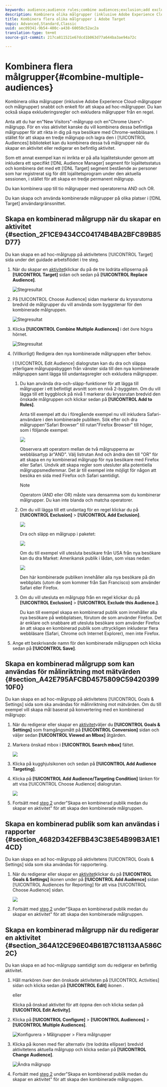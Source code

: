 ```yaml
---
keywords: audience;audience rules;combine audiences;exclusion;add exclusion;exclude;combining audiences;adhoc audience;ad hoc audience
description: Kombinera olika målgrupper (inklusive Adobe Experience Cloud-målgrupper och målgrupper) snabbt och enkelt för att skapa ad hoc-målgrupper. Du kan också skapa exkluderingsregler och exkludera målgrupper från en regel.
title: Kombinera flera olika målgrupper i Adobe Target
topic: Advanced,Standard,Classic
uuid: aec09341-9b54-400c-a438-60058c52ac2a
translation-type: tm+mt
source-git-commit: 217ca811521e67dcd1b063d77a644ba3ae94a72c

---
```



# Kombinera flera målgrupper{#combine-multiple-audiences}

Kombinera olika målgrupper (inklusive Adobe Experience Cloud-målgrupper och målgrupper) snabbt och enkelt för att skapa ad hoc-målgrupper. Du kan också skapa exkluderingsregler och exkludera målgrupper från en regel.

Anta att du har en&quot;New Visitors&quot;-målgrupp och en&quot;Chrome Users&quot;-målgrupp. För en viss aktivitet kanske du vill kombinera dessa befintliga målgrupper för att rikta in dig på nya besökare med Chrome-webbläsare. I stället för att skapa en tredje målgrupp och lagra den i [!UICONTROL Audiences] biblioteket kan du kombinera dessa två målgrupper när du skapar en aktivitet eller redigerar en befintlig aktivitet.

Som ett annat exempel kan ni inrikta er på alla lojalitetskunder genom att inkludera ett specifikt [!DNL Audience Manager] segment för lojalitetsstatus och kombinera det med ett [!DNL Target] segment bestående av personer som har registrerat sig för ditt lojalitetsprogram under den aktuella sessionen, i stället för att skapa en tredje permanent målgrupp.

Du kan kombinera upp till tio målgrupper med operatorerna AND och OR.

Du kan skapa och använda kombinerade målgrupper på olika platser i [!DNL Target] användargränssnittet.

## Skapa en kombinerad målgrupp när du skapar en aktivitet {#section_2F1CE9434CC04174B4BA2BFC89B85D77}

Du kan skapa en ad hoc-målgrupp på aktivitetens [!UICONTROL Target] sida under det guidade arbetsflödet i tre steg.

1. När du skapar en [aktivitet](../c-activities/activities.md#concept_D317A95A1AB54674BA7AB65C7985BA03)klickar du på de tre lodräta ellipserna på **[!UICONTROL Target]** sidan och sedan på **[!UICONTROL Replace Audience]**.

   ![Stegresultat](assets/edit_audience.png)

1. På [!UICONTROL Choose Audience] sidan markerar du kryssrutorna bredvid de målgrupper du vill använda som byggstenar för den kombinerade målgruppen.

   ![Stegresultat](assets/combine_multiple_audiences1.png)

1. Klicka **[!UICONTROL Combine Multiple Audiences]** i det övre högra hörnet.

   ![Stegresultat](assets/combine_multiple_audiences2.png)

1. (Villkorligt) Redigera den nya kombinerade målgruppen efter behov.

   I [!UICONTROL Edit Audience] dialogrutan kan du dra och släppa ytterligare målgruppsbyggen från vänster sida till den nya kombinerade målgruppen samt lägga till undantagsregler och exkludera målgrupper.

   1. Du kan använda dra-och-släpp-funktioner för att lägga till målgrupper i ett befintligt avsnitt som en nivå 2-byggsten. Om du vill lägga till ett byggblock på nivå 1 markerar du kryssrutan bredvid den önskade målgruppen och klickar sedan på **[!UICONTROL Add to Rules]**.

      Anta till exempel att du i föregående exempel nu vill inkludera Safari-användare i den kombinerade publiken. Sök efter och dra målgruppen&quot;Safari Browser&quot; till rutan&quot;Firefox Browser&quot; till höger, som i följande exempel:

      ![](assets/combine_multiple_audiences3.png)

      Observera att operatorn mellan de två målgrupperna av webbläsartyp är&quot;AND&quot;. Välj listrutan And och ändra den till &quot;OR&quot; för att skapa en ny kombinerad målgrupp för nya besökare med Firefox eller Safari. Undvik att skapa regler som utesluter alla potentiella målgruppsmedlemmar. Det är till exempel inte möjligt för någon att besöka en sida med Firefox och Safari samtidigt.

      >[!NOTE]
      >
      >Operatorn (AND eller OR) måste vara densamma som du kombinerar målgrupper. Du kan inte blanda och matcha operatorer.

   1. Om du vill lägga till ett undantag för en regel klickar du på **[!UICONTROL Exclusion]** > **[!UICONTROL Add Exclusion]**.

      ![](assets/combine_multiple_audiences3a.png)

      Dra och släpp en målgrupp i paketet:

      ![](assets/combine_multiple_audiences3b.png)

      Om du till exempel vill utesluta besökare från USA från nya besökare kan du dra Market: Amerikansk publik i lådan, som visas nedan:

      ![](assets/combine_multiple_audiences3b2.png)

      Den här kombinerade publiken innehåller alla nya besökare på din webbplats (utom de som kommer från San Francisco) som använder Safari eller Firefox.

   1. Om du vill utesluta en målgrupp från en regel klickar du på **[!UICONTROL Exclusion]** > **[!UICONTROL Exclude this Audience.]**.

      Du kan till exempel skapa en kombinerad publik som innehåller alla nya besökare på webbplatsen, förutom de som använder Firefox. Det är enklare och snabbare att utesluta besökare som använder Firefox än att skapa en kombinerad publik som uttryckligen inkluderar flera webbläsare (Safari, Chrome och Internet Explorer), men inte Firefox.

1. Ange ett beskrivande namn för den kombinerade målgruppen och klicka sedan på **[!UICONTROL Save]**.

## Skapa en kombinerad målgrupp som kan användas för målinriktning mot mätvärden {#section_A42E795AFCBD4575809C5942039910F0}

Du kan skapa en ad hoc-målgrupp på aktivitetens [!UICONTROL Goals & Settings] sida som ska användas för målinriktning mot mätvärden. Om du till exempel vill skapa mål baserat på konvertering med en kombinerad målgrupp:

1. När du redigerar eller skapar en [aktivitet](../c-activities/activities.md#concept_D317A95A1AB54674BA7AB65C7985BA03)väljer du **[!UICONTROL Goals & Settings]** som framgångsmått på **[!UICONTROL Conversion]** sidan och väljer sedan **[!UICONTROL Viewed an Mbox]** åtgärden.
1. Markera önskad mbox i **[!UICONTROL Search mbox]** fältet.

   ![](assets/combine_multiple_audiences4.png)

1. Klicka på kugghjulsikonen och sedan på **[!UICONTROL Add Audience Targeting]**.
1. Klicka på **[!UICONTROL Add Audience/Targeting Condition]** länken för att visa [!UICONTROL Choose Audience] dialogrutan.

   ![](assets/combine_multiple_audiences5.png)

1. Fortsätt med [steg 2](../c-target/combining-multiple-audiences.md#section_2F1CE9434CC04174B4BA2BFC89B85D77) under&quot;Skapa en kombinerad publik medan du skapar en aktivitet&quot; för att skapa den kombinerade målgruppen.

## Skapa en kombinerad publik som kan användas i rapporter {#section_4682D342EFBB43C38E54B99B3A1E14CD}

Du kan skapa en ad hoc-målgrupp på aktivitetens [!UICONTROL Goals & Settings] sida som ska användas för rapportering.

1. När du redigerar eller skapar en [aktivitet](../c-activities/activities.md#concept_D317A95A1AB54674BA7AB65C7985BA03)klickar du på **[!UICONTROL Goals & Settings]** ikonen under på **[!UICONTROL Add Audience]** sidan [!UICONTROL Audiences for Reporting] för att visa [!UICONTROL Choose Audience] sidan.

   ![](assets/combine_multiple_audiences6.png)

1. Fortsätt med [steg 2](../c-target/combining-multiple-audiences.md#section_2F1CE9434CC04174B4BA2BFC89B85D77) under&quot;Skapa en kombinerad publik medan du skapar en aktivitet&quot; för att skapa den kombinerade målgruppen.

## Skapa en kombinerad målgrupp när du redigerar en aktivitet {#section_364A12CE96E04B61B7C18113AA586C2C}

Du kan skapa en ad hoc-målgrupp samtidigt som du redigerar en befintlig aktivitet.

1. Håll markören över den önskade aktiviteten på [!UICONTROL Activities] sidan och klicka sedan på **[!UICONTROL Edit]** ikonen .

   eller

   Klicka på önskad aktivitet för att öppna den och klicka sedan på **[!UICONTROL Edit Activity]**.

1. Klicka på **[!UICONTROL Configure]** > **[!UICONTROL Audiences]** > **[!UICONTROL Multiple Audiences]**.

   ![Konfigurera > Målgrupper > Flera målgrupper](/help/c-target/assets/combine_multiple_audiences7.png)

1. Klicka på ikonen med fler alternativ (tre lodräta ellipser) bredvid aktivitetens aktuella målgrupp och klicka sedan på **[!UICONTROL Change Audience]**.

   ![Ändra målgrupp](/help/c-target/assets/combine_multiple_audiences8.png)

1. Fortsätt med [steg 2](../c-target/combining-multiple-audiences.md#section_2F1CE9434CC04174B4BA2BFC89B85D77) under&quot;Skapa en kombinerad publik medan du skapar en aktivitet&quot; för att skapa den kombinerade målgruppen.